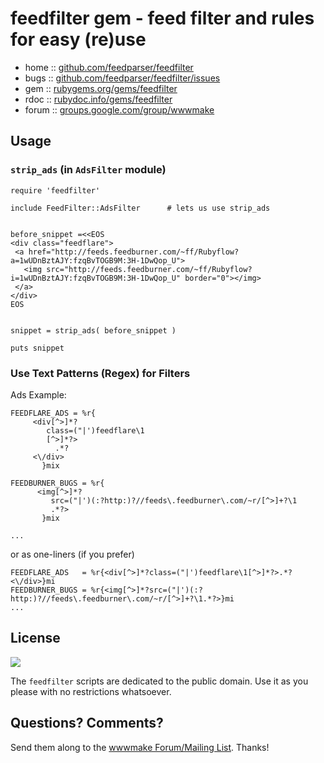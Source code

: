 # feedfilter gem - feed filter and rules for easy (re)use 

* home  :: [github.com/feedparser/feedfilter](https://github.com/feedparser/feedfilter)
* bugs  :: [github.com/feedparser/feedfilter/issues](https://github.com/feedparser/feedfilter/issues)
* gem   :: [rubygems.org/gems/feedfilter](https://rubygems.org/gems/feedfilter)
* rdoc  :: [rubydoc.info/gems/feedfilter](http://rubydoc.info/gems/feedfilter)
* forum :: [groups.google.com/group/wwwmake](http://groups.google.com/group/wwwmake)


## Usage


### `strip_ads`  (in `AdsFilter` module)

```
require 'feedfilter'

include FeedFilter::AdsFilter      # lets us use strip_ads


before_snippet =<<EOS
<div class="feedflare">
 <a href="http://feeds.feedburner.com/~ff/Rubyflow?a=1wUDnBztAJY:fzqBvTOGB9M:3H-1DwQop_U">
   <img src="http://feeds.feedburner.com/~ff/Rubyflow?i=1wUDnBztAJY:fzqBvTOGB9M:3H-1DwQop_U" border="0"></img>
 </a>
</div>
EOS


snippet = strip_ads( before_snippet )

puts snippet
```


### Use Text Patterns (Regex) for Filters

Ads Example:

```
FEEDFLARE_ADS = %r{
     <div[^>]*?
        class=("|')feedflare\1
        [^>]*?>
          .*?
     <\/div>
       }mix

FEEDBURNER_BUGS = %r{
      <img[^>]*?
         src=("|')(:?http:)?//feeds\.feedburner\.com/~r/[^>]+?\1
         .*?>
       }mix

...
```

or as one-liners (if you prefer)

```
FEEDFLARE_ADS   = %r{<div[^>]*?class=("|')feedflare\1[^>]*?>.*?<\/div>}mi
FEEDBURNER_BUGS = %r{<img[^>]*?src=("|')(:?http:)?//feeds\.feedburner\.com/~r/[^>]+?\1.*?>}mi
...
```


## License

![](https://publicdomainworks.github.io/buttons/zero88x31.png)

The `feedfilter` scripts are dedicated to the public domain.
Use it as you please with no restrictions whatsoever.

## Questions? Comments?

Send them along to the [wwwmake Forum/Mailing List](http://groups.google.com/group/wwwmake).
Thanks!
